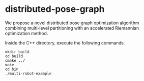 # distributed-pose-graph
We propose a novel distributed pose graph optimization algorithm combining multi-level partitioning with an accelerated Riemannian optimization method.

Inside the C++ directory, execute the following commands.
```
mkdir build
cd build
cmake ../
make
cd bin
./multi-robot-example
```

